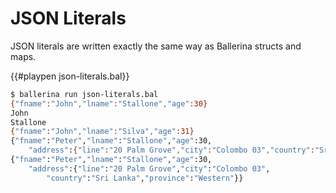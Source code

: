 # JSON Literals

JSON literals are written exactly the same way as Ballerina structs and maps.

{{#playpen json-literals.bal}}

```bash
$ ballerina run json-literals.bal
{"fname":"John","lname":"Stallone","age":30}
John
Stallone
{"fname":"John","lname":"Silva","age":31}
{"fname":"Peter","lname":"Stallone","age":30,
    "address":{"line":"20 Palm Grove","city":"Colombo 03","country":"Sri Lanka"}}
{"fname":"Peter","lname":"Stallone","age":30,
    "address":{"line":"20 Palm Grove","city":"Colombo 03",
        "country":"Sri Lanka","province":"Western"}}
```